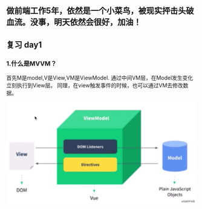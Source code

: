 ## 做前端工作5年，依然是一个小菜鸟，被现实抨击头破血流。没事，明天依然会很好，加油！

## 复习 day1

### 1.什么是MVVM？

首先M是model,V是View,VM是ViewModel.
通过中间VM层，在Model发生变化立刻执行到View层。
同理，在view触发事件的时候，也可以通过VM去修改数据。

![Image text](./images/1.png)
